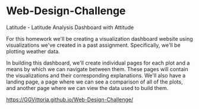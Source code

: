 # Web-Design-Challenge
Latitude - Latitude Analysis Dashboard with Attitude 

For this homework we'll be creating a visualization dashboard website using visualizations we've created in a past assignment. Specifically, we'll be plotting weather data. 

In building this dashboard, we'll create individual pages for each plot and a means by which we can navigate between them. These pages will contain the visualizations and their corresponding explanations. We'll also have a landing page, a page where we can see a comparison of all of the plots, and another page where we can view the data used to build them.


https://GGVittoria.github.io/Web-Design-Challenge/
